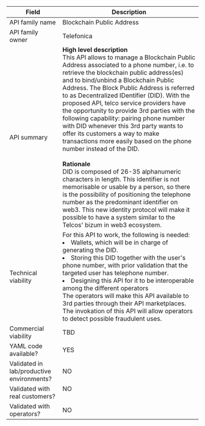 | **Field** | Description | 
| ---- | ----- |
| API family name | Blockchain Public Address |
| API family owner| Telefonica  |
| API summary | **High level description**<br> This API allows to manage a Blockchain Public Address associated to a phone number, i.e. to retrieve the blockchain public address(es) and to bind/unbind a Blockchain Public Address. The Block Public Address is referred to as Decentralized IDentifier (DID). With the proposed API, telco service providers have the opportunity to provide 3rd parties with the following capability: pairing phone number with DID whenever this 3rd party wants to offer its customers a way to make transactions more easily based on the phone number instead of the DID. <br><br>**Rationale**<br>DID is composed of 26-35 alphanumeric characters in length. This identifier is not memorisable or usable by a person, so there is the possibility of positioning the telephone number as the predominant identifier on web3. This new identity protocol will make it possible to have a system similar to the Telcos' bizum in web3 ecosystem.
| Technical viability | For this API to work, the following is needed: <li> Wallets, which will be in charge of generating the DID.</li><li> Storing this DID together with the user's phone number, with prior validation that the targeted user has telephone number. </li><li>Designing this API for it to be interoperable among the different operators</li>The operators will make this API available to 3rd parties through their API marketplaces. The invokation of this API will allow operators to detect possible fraudulent uses. |
| Commercial viability | TBD | 
| YAML code available? | YES |
| Validated in lab/productive environments? | NO<br>|
| Validated with real customers? | NO <br><br> |
| Validated with operators? | NO  </em> |

